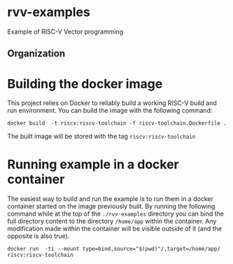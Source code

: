 

# rvv-examples
Example of RISC-V Vector programming

## Organization

# Building the docker image

This project relies on Docker to reliably build a working RISC-V build and run environment.
You can build the image with the following command:

```
docker build  -t riscv:riscv-toolchain -f riscv-toolchain.Dockerfile . 
```

The built image will be stored with the tag `riscv:riscv-toolchain`

# Running example in a docker container

The easiest way to build and run the example is to run them in a docker container started on the image previously built.
By running the following command while at the top of the `./rvv-examples` directory you can bind the full directory content to the directory `/home/app` within the container. Any modification made within the container will be visible outside of it (and the opposite is also true).

```
docker run  -ti --mount type=bind,source="$(pwd)"/,target=/home/app/ riscv:riscv-toolchain
```

